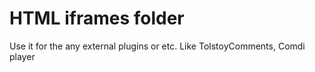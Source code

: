 # HTML iframes folder

Use it for the any external plugins or etc.
Like TolstoyComments, Comdi player
